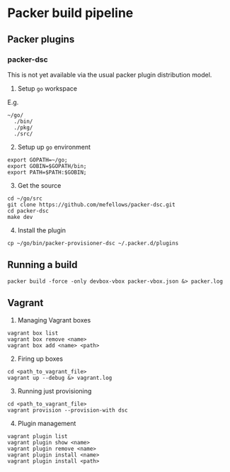 # Packer build pipeline

## Packer plugins

### packer-dsc

This is not yet available via the usual packer plugin distribution model.

1. Setup ```go``` workspace

  E.g.
  ```shell
  ~/go/
    ./bin/
    ./pkg/
    ./src/
  ```

2. Setup up ```go``` environment

  ```shell
  export GOPATH=~/go;
  export GOBIN=$GOPATH/bin;
  export PATH=$PATH:$GOBIN;
  ```

3. Get the source

  ```shell
  cd ~/go/src
  git clone https://github.com/mefellows/packer-dsc.git
  cd packer-dsc
  make dev
  ```

4. Install the plugin

  ```shell
  cp ~/go/bin/packer-provisioner-dsc ~/.packer.d/plugins
  ```

## Running a build

```shell
packer build -force -only devbox-vbox packer-vbox.json &> packer.log
```

## Vagrant

1. Managing Vagrant boxes

  ```shell
  vagrant box list
  vagrant box remove <name>
  vagrant box add <name> <path>
  ```

2. Firing up boxes

  ```shell
  cd <path_to_vagrant_file>
  vagrant up --debug &> vagrant.log
  ```

3. Running just provisioning

  ```shell
  cd <path_to_vagrant_file>
  vagrant provision --provision-with dsc
  ```

4. Plugin management

  ```shell
  vagrant plugin list
  vagrant plugin show <name>
  vagrant plugin remove <name>
  vagrant plugin install <name>
  vagrant plugin install <path>
  ```


